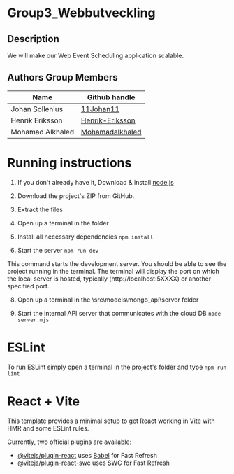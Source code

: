 # Group3_Webbutveckling 


## Description

We will make our Web Event Scheduling application scalable. 

## Authors Group Members

| Name             | Github handle     |
|------------------|-------------------|
| Johan Sollenius  | [11Johan11](https://github.com/11Johan11) | 
| Henrik Eriksson  | [Henrik-Eriksson](https://github.com/Henrik-Eriksson) |
| Mohamad Alkhaled | [Mohamadalkhaled](https://github.com/Mohamadalkhaled) | 

# Running instructions
  1. If you don't already have it, Download & install [node.js](https://nodejs.org/en/download)
  
  2. Download the project's ZIP from GitHub.

  3. Extract the files

  4. Open up a terminal in the folder
  
  5. Install all necessary dependencies
    ``` npm install ```

  6. Start the server
    ```npm run dev```

  This command starts the development server. You should be able to see the project running in the terminal. The terminal will display the port on which the local server is hosted, typically (http://localhost:5XXXX) or another specified port.

  8. Open up a terminal in the \src\models\mongo_api\server folder

  10. Start the internal API server that communicates with the cloud DB
    ```node server.mjs```


  
# ESLint
  To run ESLint simply open a terminal in the project's folder and type
  ```npm run lint```

# React + Vite

This template provides a minimal setup to get React working in Vite with HMR and some ESLint rules.

Currently, two official plugins are available:

- [@vitejs/plugin-react](https://github.com/vitejs/vite-plugin-react/blob/main/packages/plugin-react/README.md) uses [Babel](https://babeljs.io/) for Fast Refresh
- [@vitejs/plugin-react-swc](https://github.com/vitejs/vite-plugin-react-swc) uses [SWC](https://swc.rs/) for Fast Refresh
